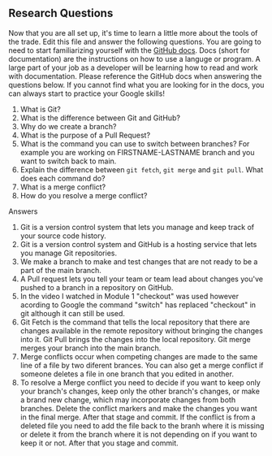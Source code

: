 ## Research Questions 

Now that you are all set up, it's time to learn a little more about the tools of the trade. Edit this file and answer the following questions. You are going to need to start familiarizing yourself with the [GitHub docs](https://docs.github.com/en). Docs (short for documentation) are the instructions on how to use a languge or program. A large part of your job as a developer will be learning how to read and work with documentation. Please reference the GitHub docs when answering the questions below. If you cannot find what you are looking for in the docs, you can always start to practice your Google skills!

1. What is Git?
2. What is the difference between Git and GitHub?
3. Why do we create a branch? 
4. What is the purpose of a Pull Request?
5. What is the command you can use to switch between branches? For example you are working on FIRSTNAME-LASTNAME branch and you want to switch back to main.
6. Explain the difference between `git fetch`, `git merge` and `git pull`. What does each command do?
7. What is a merge conflict?
8. How do you resolve a merge conflict?

Answers

1. Git is a version control system that lets you manage and keep track of your 
source code history.
2. Git is a version control system and GitHub is a hosting service that lets you 
manage Git repositories.
3. We make a branch to make and test changes that are not ready to be a part of 
the main branch.
4. A Pull request lets  you tell your team or team lead  about changes you've 
pushed to a branch in a repository on GitHub.
5. In the video I watched in Module 1 "checkout" was used however acording to 
Google the command "switch" has replaced "checkout" in git although it can still 
be used.
6. Git Fetch is the command that tells the local repository that there are changes 
available in the remote repository without bringing the changes into it. Git Pull 
brings the changes into the local repository. Git merge merges your branch into 
the main branch.
7. Merge conflicts occur when competing changes are made to the same line of a 
file by two diferent brances. You can also get a merge conflict if someone deletes 
a file in one branch that you edited in another.
8. To resolve a Merge conflict you need to decide if you want to keep only your 
branch's changes, keep only the other branch's changes, or make a brand new 
change, which may incorporate changes from both branches. Delete the conflict 
markers and make the changes you want in the final merge. After that stage and 
commit. If the conflict is from a deleted file you need to add the file back to 
the branh where it is missing or delete it from the branch where it is not 
depending on if you want to keep it or not. After that you stage and commit.
